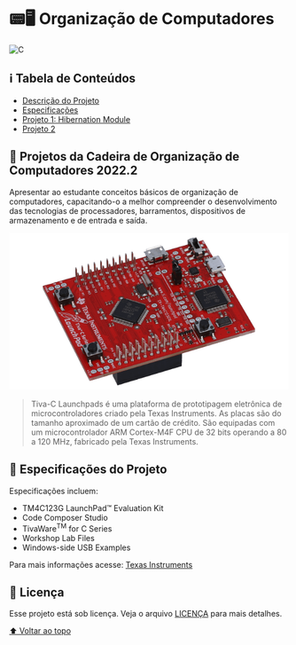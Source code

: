 # 📟🖥️ Organização de Computadores

![C](https://img.shields.io/badge/C-00599C?style=for-the-badge&logo=c&logoColor=white)

## ℹ Tabela de Conteúdos
- [Descrição do Projeto](#dart-projetos-da-cadeira-de-organização-de-computadores-20222)
- [Especificações](#-especificações-do-projeto)
- [Projeto 1: Hibernation Module](hibernation-module)
- [Projeto 2](projeto2)

## :dart: Projetos da Cadeira de Organização de Computadores 2022.2

Apresentar ao estudante conceitos básicos de organização de computadores, capacitando-o a melhor compreender o desenvolvimento das tecnologias de processadores, barramentos, dispositivos de armazenamento e de entrada e saída.

<div align="center">

  ![Tiva C](images/tiva-c.png)
</div>

> Tiva-C Launchpads é uma plataforma de prototipagem eletrônica de microcontroladores criado pela Texas Instruments. As placas são do tamanho aproximado de um cartão de crédito. São equipadas com um microcontrolador ARM Cortex-M4F CPU de 32 bits operando a 80 a 120 MHz, fabricado pela Texas Instruments.

## 📃 Especificações do Projeto

Especificações incluem:
- TM4C123G LaunchPad™ Evaluation Kit
- Code Composer Studio
- TivaWare<sup>TM</sup> for C Series
- Workshop Lab Files
- Windows-side USB Examples

Para mais informações acesse: [Texas Instruments](https://www.ti.com/tool/EK-TM4C123GXL?utm_source=google&utm_medium=cpc&utm_campaign=epd-null-amcu-prodfolderdynamic-cpc-pf-google-wwe&utm_content=ARM-Based_MCUs&ds_k=DYNAMIC+SEARCH+ADS&DCM=yes&gclid=Cj0KCQjw3IqSBhCoARIsAMBkTb2b9dZoKOjV2DTKxAUZXPILlrQatNIpng9SMRCR0GvCeqmkGJtjLJIaAhpIEALw_wcB&gclsrc=aw.ds)

## 📝 Licença

Esse projeto está sob licença. Veja o arquivo [LICENÇA](LICENSE) para mais detalhes.

[⬆ Voltar ao topo](%EF%B8%8F-organização-de-computadores)<br>
